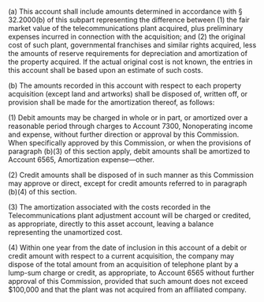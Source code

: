 (a) This account shall include amounts determined in accordance with § 32.2000(b) of this subpart representing the difference between (1) the fair market value of the telecommunications plant acquired, plus preliminary expenses incurred in connection with the acquisition; and (2) the original cost of such plant, governmental franchises and similar rights acquired, less the amounts of reserve requirements for depreciation and amortization of the property acquired. If the actual original cost is not known, the entries in this account shall be based upon an estimate of such costs.

(b) The amounts recorded in this account with respect to each property acquisition (except land and artworks) shall be disposed of, written off, or provision shall be made for the amortization thereof, as follows:

(1) Debit amounts may be charged in whole or in part, or amortized over a reasonable period through charges to Account 7300, Nonoperating income and expense, without further direction or approval by this Commission. When specifically approved by this Commission, or when the provisions of paragraph (b)(3) of this section apply, debit amounts shall be amortized to Account 6565, Amortization expense—other.

(2) Credit amounts shall be disposed of in such manner as this Commission may approve or direct, except for credit amounts referred to in paragraph (b)(4) of this section.

(3) The amortization associated with the costs recorded in the Telecommunications plant adjustment account will be charged or credited, as appropriate, directly to this asset account, leaving a balance representing the unamortized cost.

(4) Within one year from the date of inclusion in this account of a debit or credit amount with respect to a current acquisition, the company may dispose of the total amount from an acquisition of telephone plant by a lump-sum charge or credit, as appropriate, to Account 6565 without further approval of this Commission, provided that such amount does not exceed $100,000 and that the plant was not acquired from an affiliated company.

